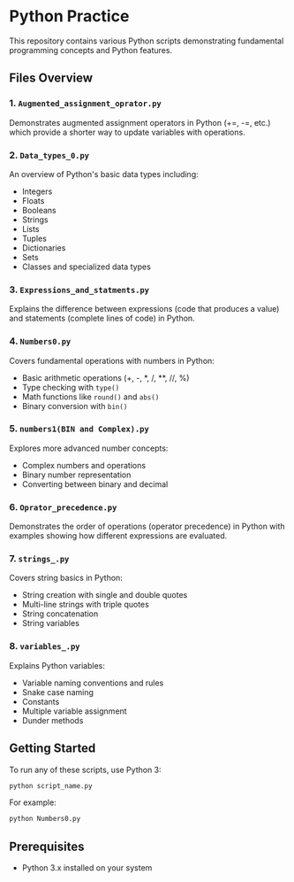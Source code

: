 # Python Practice

This repository contains various Python scripts demonstrating fundamental programming concepts and Python features.

## Files Overview

### 1. `Augmented_assignment_oprator.py`

Demonstrates augmented assignment operators in Python (+=, -=, etc.) which provide a shorter way to update variables with operations.

### 2. `Data_types_0.py`

An overview of Python's basic data types including:

- Integers
- Floats
- Booleans
- Strings
- Lists
- Tuples
- Dictionaries
- Sets
- Classes and specialized data types

### 3. `Expressions_and_statments.py`

Explains the difference between expressions (code that produces a value) and statements (complete lines of code) in Python.

### 4. `Numbers0.py`

Covers fundamental operations with numbers in Python:

- Basic arithmetic operations (+, -, \*, /, \*\*, //, %)
- Type checking with `type()`
- Math functions like `round()` and `abs()`
- Binary conversion with `bin()`

### 5. `numbers1(BIN and Complex).py`

Explores more advanced number concepts:

- Complex numbers and operations
- Binary number representation
- Converting between binary and decimal

### 6. `Oprator_precedence.py`

Demonstrates the order of operations (operator precedence) in Python with examples showing how different expressions are evaluated.

### 7. `strings_.py`

Covers string basics in Python:

- String creation with single and double quotes
- Multi-line strings with triple quotes
- String concatenation
- String variables

### 8. `variables_.py`

Explains Python variables:

- Variable naming conventions and rules
- Snake case naming
- Constants
- Multiple variable assignment
- Dunder methods

## Getting Started

To run any of these scripts, use Python 3:

```bash
python script_name.py
```

For example:

```bash
python Numbers0.py
```

## Prerequisites

- Python 3.x installed on your system
